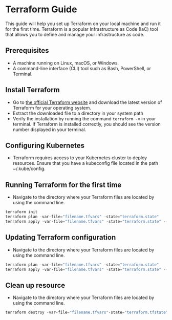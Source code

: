 # Terraform Guide

This guide will help you set up Terraform on your local machine and run it for the first time. Terraform is a popular Infrastructure as Code (IaC) tool that allows you to define and manage your infrastructure as code.

## Prerequisites

- A machine running on Linux, macOS, or Windows.
- A command-line interface (CLI) tool such as Bash, PowerShell, or Terminal.

## Install Terraform

- Go to [the official Terraform website](https://developer.hashicorp.com/terraform/tutorials/aws-get-started/install-cli) and download the latest version of Terraform for your operating system.
- Extract the downloaded file to a directory in your system path
- Verify the installation by running the command ```terraform -v``` in your terminal. If Terraform is installed correctly, you should see the version number displayed in your terminal.

## Configuring Kubernetes

- Terraform requires access to your Kubernetes cluster to deploy resources. Ensure that you have a kubeconfig file located in the path ~/.kube/config.

## Running Terraform for the first time
- Navigate to the directory where your Terraform files are located by using the command line.
```powershell
terraform init
terraform plan -var-file="filename.tfvars" -state="terraform.state"
terraform apply -var-file="filename.tfvars" -state="terraform.state" --auto-approve
```

## Updating Terraform configuration
- Navigate to the directory where your Terraform files are located by using the command line.
```powershell
terraform plan -var-file="filename.tfvars" -state="terraform.state"
terraform apply -var-file="filename.tfvars" -state="terraform.state" --auto-approve
```

## Clean up resource

- Navigate to the directory where your Terraform files are located by using the command line.
```powershell
terraform destroy -var-file="filename.tfvars"-state="terraform.tfstate" --auto-approve
```